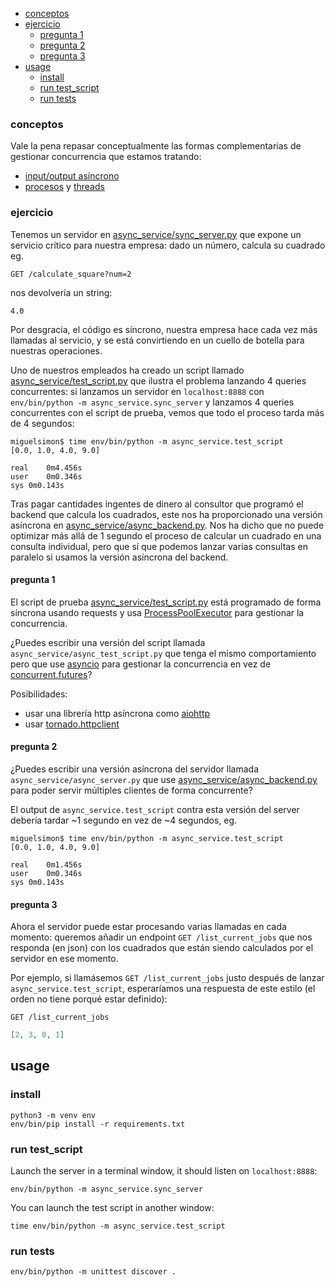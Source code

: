 

- [conceptos](#conceptos)
- [ejercicio](#ejercicio)
	- [pregunta 1](#pregunta-1)
	- [pregunta 2](#pregunta-2)
	- [pregunta 3](#pregunta-3)
- [usage](#usage)
	- [install](#install)
	- [run test_script](#run-testscript)
	- [run tests](#run-tests)


### conceptos

Vale la pena repasar conceptualmente las formas complementarias de gestionar concurrencia que estamos tratando:

* [input/output asíncrono](https://en.wikipedia.org/wiki/Asynchronous_I/O)
* [procesos](https://en.wikipedia.org/wiki/Process_(computing)) y [threads](https://en.wikipedia.org/wiki/Thread_(computing))

### ejercicio

Tenemos un servidor en [async_service/sync_server.py](async_service/sync_server.py) que expone un servicio crítico para nuestra empresa: dado un número, calcula su cuadrado eg.

`GET /calculate_square?num=2`

nos devolvería un string:

```
4.0
```

Por desgracia, el código es síncrono, nuestra empresa hace cada vez más llamadas al servicio, y se está convirtiendo en un cuello de botella para nuestras operaciones.

Uno de nuestros empleados ha creado un script llamado [async_service/test_script.py](async_service/test_script.py) que ilustra el problema lanzando 4 queries concurrentes: si lanzamos un servidor en `localhost:8888` con `env/bin/python -m async_service.sync_server` y lanzamos 4 queries concurrentes con el script de prueba, vemos que todo el proceso tarda más de 4 segundos:

```
miguelsimon$ time env/bin/python -m async_service.test_script
[0.0, 1.0, 4.0, 9.0]

real	0m4.456s
user	0m0.346s
sys	0m0.143s
```

Tras pagar cantidades ingentes de dinero al consultor que programó el backend que calcula los cuadrados, este nos ha proporcionado una versión asíncrona en [async_service/async_backend.py](async_service/async_backend.py). Nos ha dicho que no puede optimizar más allá de 1 segundo el proceso de calcular un cuadrado en una consulta individual, pero que sí que podemos lanzar varias consultas en paralelo si usamos la versión asíncrona del backend.


#### pregunta 1

El script de prueba [async_service/test_script.py](async_service/test_script.py) está programado de forma síncrona usando requests y usa [ProcessPoolExecutor](https://docs.python.org/3/library/concurrent.futures.html#concurrent.futures.ProcessPoolExecutor) para gestionar la concurrencia.

¿Puedes escribir una versión del script llamada `async_service/async_test_script.py` que tenga el mismo comportamiento pero que use [asyncio](https://docs.python.org/3/library/asyncio.html) para gestionar la concurrencia en vez de [concurrent.futures](https://docs.python.org/3/library/concurrent.futures.html)?

Posibilidades:

* usar una librería http asíncrona como [aiohttp](https://docs.aiohttp.org/en/stable/)
* usar [tornado.httpclient](https://www.tornadoweb.org/en/stable/httpclient.html)

#### pregunta 2

¿Puedes escribir una versión asíncrona del servidor llamada `async_service/async_server.py` que use [async_service/async_backend.py](async_service/async_backend.py) para poder servir múltiples clientes de forma concurrente?

El output de `async_service.test_script` contra esta versión del server debería tardar ~1 segundo en vez de ~4 segundos, eg.

```
miguelsimon$ time env/bin/python -m async_service.test_script
[0.0, 1.0, 4.0, 9.0]

real	0m1.456s
user	0m0.346s
sys	0m0.143s
```

#### pregunta 3

Ahora el servidor puede estar procesando varias llamadas en cada momento: queremos añadir un endpoint `GET /list_current_jobs` que nos responda (en json) con los cuadrados que están siendo calculados por el servidor en ese momento.

Por ejemplo, si llamásemos `GET /list_current_jobs` justo después de lanzar `async_service.test_script`, esperaríamos una respuesta de este estilo (el orden no tiene porqué estar definido):

`GET /list_current_jobs`

```json
[2, 3, 0, 1]
```

## usage

### install

```
python3 -m venv env
env/bin/pip install -r requirements.txt
```

### run test_script

Launch the server in a terminal window, it should listen on `localhost:8888`:

```
env/bin/python -m async_service.sync_server
```

You can launch the test script in another window:

```
time env/bin/python -m async_service.test_script
```

### run tests

```
env/bin/python -m unittest discover .
```
